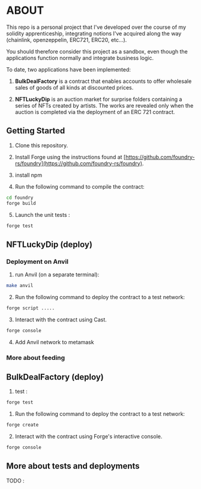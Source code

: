 
# ABOUT

This repo is a personal project that I've developed over the course of my solidity apprenticeship, integrating notions I've acquired along the way (chainlink, openzeppelin, ERC721, ERC20, etc...). 

You should therefore consider this project as a sandbox, even though the applications function normally and integrate business logic.  

To date, two applications have been implemented: 
1) **BulkDealFactory** is a contract that enables accounts to offer wholesale sales of goods of all kinds at discounted prices.

2) **NFTLuckyDip** is an auction market for surprise folders containing a series of NFTs created by artists. The works are revealed only when the auction is completed via the deployment of an ERC 721 contract.


## Getting Started

1. Clone this repository.
2. Install Forge using the instructions found at [https://github.com/foundry-rs/foundry](https://github.com/foundry-rs/foundry).
3. install npm 


4. Run the following command to compile the contract:

```bash
cd foundry
forge build
```

5. Launch the unit tests :

```bash
forge test
```


## NFTLuckyDip (deploy)

### Deployment on Anvil 

1. run Anvil (on a separate terminal): 

```bash 
make anvil
``` 

2. Run the following command to deploy the contract to a test network:

```bash
forge script .....
```

3. Interact with the contract using Cast.

```bash
forge console
```

4. Add Anvil network to metamask 



### More about feeding 




## BulkDealFactory (deploy)

1. test :

```bash
forge test
```

1. Run the following command to deploy the contract to a test network:

```bash
forge create
```

2. Interact with the contract using Forge's interactive console.

```bash
forge console
```



## More about tests and deployments

TODO : 
